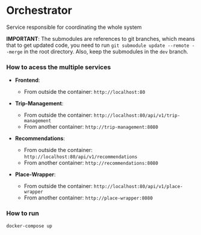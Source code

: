 # Orchestrator
Service responsible for coordinating the whole system

**IMPORTANT**: The submodules are references to git branches, which means that to get updated code, you need to run `git submodule update --remote --merge` in the root directory.
Also, keep the submodules in the `dev` branch.

### How to acess the multiple services

- **Frontend**:
    - From outside the container: `http://localhost:80`


- **Trip-Management**:
    - From outside the container: `http://localhost:80/api/v1/trip-management`
    - From another container: `http://trip-management:8080`

- **Recommendations**:
    - From outside the container: `http://localhost:80/api/v1/recommendations`
    - From another container: `http://recommendations:8080`

- **Place-Wrapper**:
    - From outside the container: `http://localhost:80/api/v1/place-wrapper`
    - From another container: `http://place-wrapper:8080`

### How to run

```bash
docker-compose up
```
